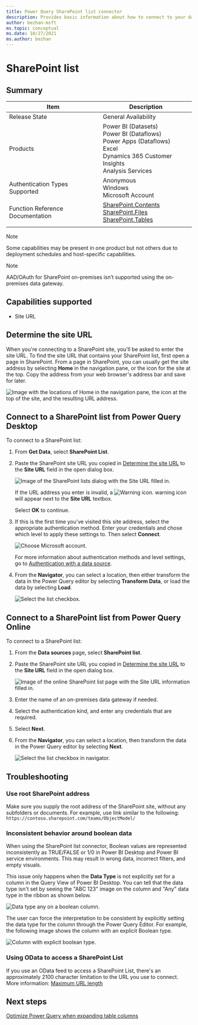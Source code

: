 ```yaml
---
title: Power Query SharePoint list connector
description: Provides basic information about how to connect to your data, along with troubleshooting tips for obtaining the root SharePoint address and changing the authentication method.
author: bezhan-msft
ms.topic: conceptual
ms.date: 10/27/2021
ms.author: bezhan
---
```


# SharePoint list

## Summary

| Item | Description |
| ---- | ----------- |
| Release State | General Availability |
| Products | Power BI (Datasets)<br/>Power BI (Dataflows)<br/>Power Apps (Dataflows)<br/>Excel<br/>Dynamics 365 Customer Insights<br/>Analysis Services |
| Authentication Types Supported | Anonymous<br/>Windows<br/>Microsoft Account |
| Function Reference Documentation | [SharePoint.Contents](/powerquery-m/sharepoint-contents)<br/>[SharePoint.Files](/powerquery-m/sharepoint-files)<br/>[SharePoint.Tables](/powerquery-m/sharepoint-tables) |
| | |

>[!Note]
> Some capabilities may be present in one product but not others due to deployment schedules and host-specific capabilities.

>[!NOTE]
>AAD/OAuth for SharePoint on-premises isn’t supported using the on-premises data gateway.

## Capabilities supported

* Site URL

## Determine the site URL

When you're connecting to a SharePoint site, you'll be asked to enter the site URL. To find the site URL that contains your SharePoint list, first open a page in SharePoint. From a page in SharePoint, you can usually get the site address by selecting **Home** in the navigation pane, or the icon for the site at the top. Copy the address from your web browser's address bar and save for later.

   ![Image with the locations of Home in the navigation pane, the icon at the top of the site, and the resulting URL address.](./media/sharepoint-list/sharepoint-address.png)

## Connect to a SharePoint list from Power Query Desktop

To connect to a SharePoint list:

1. From **Get Data**, select **SharePoint List**.

2. Paste the SharePoint site URL you copied in [Determine the site URL](#determine-the-site-url) to the **Site URL** field in the open dialog box.

   ![Image of the SharePoint lists dialog with the Site URL filled in.](./media/sharepoint-list/sharepointlisturl.png)

   If the URL address you enter is invalid, a ![Warning icon.](../images/webwarning.png) warning icon will appear next to the **Site URL** textbox.

   Select **OK** to continue.

3. If this is the first time you've visited this site address, select the appropriate authentication method. Enter your credentials and chose which level to apply these settings to. Then select **Connect**.

   ![Choose Microsoft account.](./media/sharepoint-list/sharepointlistsignin.png)

    For more information about authentication methods and level settings, go to [Authentication with a data source](../connectorauthentication.md).

4. From the **Navigator**, you can select a location, then either transform the data in the Power Query editor by selecting **Transform Data**, or load the data by selecting **Load**.

   ![Select the list checkbox.](./media/sharepoint-list/sharepointlistnavigator.png)

## Connect to a SharePoint list from Power Query Online

To connect to a SharePoint list:

1. From the **Data sources** page, select **SharePoint list**.

2. Paste the SharePoint site URL you copied in [Determine the site URL](#determine-the-site-url) to the **Site URL** field in the open dialog box.

   ![Image of the online SharePoint list page with the Site URL information filled in.](./media/sharepoint-list/sharepoint-list-url-online.png)

3. Enter the name of an on-premises data gateway if needed.

4. Select the authentication kind, and enter any credentials that are required.

5. Select **Next**.

6. From the **Navigator**, you can select a location, then transform the data in the Power Query editor by selecting **Next**.

   ![Select the list checkbox in navigator.](./media/sharepoint-list/sharepoint-list-navigator-online.png)

## Troubleshooting

### Use root SharePoint address

Make sure you supply the root address of the SharePoint site, without any subfolders or documents. For example, use link similar to the following: `https://contoso.sharepoint.com/teams/ObjectModel/`

### Inconsistent behavior around boolean data

When using the SharePoint list connector, Boolean values are represented inconsistently as TRUE/FALSE or 1/0 in Power BI Desktop and Power BI service environments. This may result in wrong data, incorrect filters, and empty visuals.

This issue only happens when the **Data Type** is not explicitly set for a column in the Query View of Power BI Desktop. You can tell that the data type isn't set by seeing the "ABC 123" image on the column and "Any" data type in the ribbon as shown below.

![Data type any on a boolean column.](./media/sharepoint-list/booleanany.png)

The user can force the interpretation to be consistent by explicitly setting the data type for the column through the Power Query Editor. For example, the following image shows the column with an explicit Boolean type.

![Column with explicit boolean type.](./media/sharepoint-list/booleanexplicit.png)

### Using OData to access a SharePoint List

If you use an OData feed to access a SharePoint List, there's an approximately 2100 character limitation to the URL you use to connect. More information: [Maximum URL length](OdataFeed.md#maximum-url-length)

## Next steps

[Optimize Power Query when expanding table columns](../optimize-expanding-table-columns.md)
